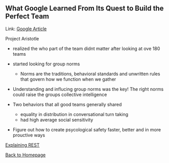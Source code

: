 ## What Google Learned From Its Quest to Build the Perfect Team


Link: [Google Article](https://www.nytimes.com/2016/02/28/magazine/what-google-learned-from-its-quest-to-build-the-perfect-team.html)


Project Aristotle


  - realized the who part of the team didnt matter after looking at ove 180 teams

  - started looking for group norms
    - Norms are the traditions, behavioral standards and unwritten rules that govern how we function when we gather

  - Understanding and influcing group norms was the key!
    The right norms could raise the groups collective intelligence

  - Two behaviors that all good teams generally shared
    - equality in distribution in conversational turn taking
    - had high average social sensitivity

- Figure out how to create psycological safety faster, better and in more prouctive ways



[Explaining REST](https://gist.github.com/brookr/5977550)



[Back to Homepage](https://ashcaz.github.io/reading-notes)